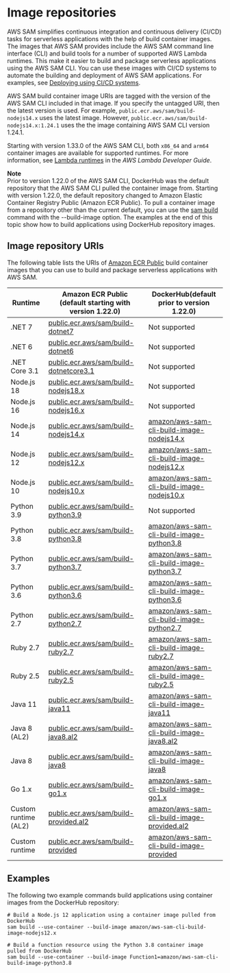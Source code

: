 # Image repositories<a name="serverless-image-repositories"></a>

AWS SAM simplifies continuous integration and continuous delivery \(CI/CD\) tasks for serverless applications with the help of build container images\. The images that AWS SAM provides include the AWS SAM command line interface \(CLI\) and build tools for a number of supported AWS Lambda runtimes\. This make it easier to build and package serverless applications using the AWS SAM CLI\. You can use these images with CI/CD systems to automate the building and deployment of AWS SAM applications\. For examples, see [Deploying using CI/CD systems](serverless-deploying.md#serverless-deploying-ci-cd)\.

AWS SAM build container image URIs are tagged with the version of the AWS SAM CLI included in that image\. If you specify the untagged URI, then the latest version is used\. For example, `public.ecr.aws/sam/build-nodejs14.x` uses the latest image\. However, `public.ecr.aws/sam/build-nodejs14.x:1.24.1` uses the the image containing AWS SAM CLI version 1\.24\.1\.

Starting with version 1\.33\.0 of the AWS SAM CLI, both `x86_64` and `arm64` container images are available for supported runtimes\. For more information, see [Lambda runtimes](https://docs.aws.amazon.com/lambda/latest/dg/lambda-runtimes.html) in the *AWS Lambda Developer Guide*\.

**Note**  
Prior to version 1\.22\.0 of the AWS SAM CLI, DockerHub was the default repository that the AWS SAM CLI pulled the container image from\. Starting with version 1\.22\.0, the default repository changed to Amazon Elastic Container Registry Public \(Amazon ECR Public\)\. To pull a container image from a repository other than the current default, you can use the [sam build](sam-cli-command-reference-sam-build.md) command with the \-\-build\-image option\. The examples at the end of this topic show how to build applications using DockerHub repository images\.

## Image repository URIs<a name="serverless-image-repository-uris"></a>

The following table lists the URIs of [Amazon ECR Public](https://docs.aws.amazon.com/AmazonECR/latest/public/what-is-ecr.html) build container images that you can use to build and package serverless applications with AWS SAM\.


| Runtime |  Amazon ECR Public \(default starting with version 1\.22\.0\)  | DockerHub\(default prior to version 1\.22\.0\)  | 
| --- | --- | --- | 
| \.NET 7 | [public\.ecr\.aws/sam/build\-dotnet7](https://gallery.ecr.aws/sam/build-dotnet7) | Not supported | 
| \.NET 6 | [public\.ecr\.aws/sam/build\-dotnet6](https://gallery.ecr.aws/sam/build-dotnet6) | Not supported | 
| \.NET Core 3\.1 | [public\.ecr\.aws/sam/build\-dotnetcore3\.1](https://gallery.ecr.aws/sam/build-dotnetcore3.1) | Not supported | 
| Node\.js 18 | [public\.ecr\.aws/sam/build\-nodejs18\.x](https://gallery.ecr.aws/sam/build-nodejs18.x) | Not supported | 
| Node\.js 16 | [public\.ecr\.aws/sam/build\-nodejs16\.x](https://gallery.ecr.aws/sam/build-nodejs16.x) | Not supported | 
| Node\.js 14 | [public\.ecr\.aws/sam/build\-nodejs14\.x](https://gallery.ecr.aws/sam/build-nodejs14.x) | [amazon/aws\-sam\-cli\-build\-image\-nodejs14\.x](https://hub.docker.com/r/amazon/aws-sam-cli-build-image-nodejs14.x) | 
| Node\.js 12 | [public\.ecr\.aws/sam/build\-nodejs12\.x](https://gallery.ecr.aws/sam/build-nodejs12.x) | [amazon/aws\-sam\-cli\-build\-image\-nodejs12\.x](https://hub.docker.com/r/amazon/aws-sam-cli-build-image-nodejs12.x) | 
| Node\.js 10 | [public\.ecr\.aws/sam/build\-nodejs10\.x](https://gallery.ecr.aws/sam/build-nodejs10.x) | [amazon/aws\-sam\-cli\-build\-image\-nodejs10\.x](https://hub.docker.com/r/amazon/aws-sam-cli-build-image-nodejs10.x) | 
| Python 3\.9 | [public\.ecr\.aws/sam/build\-python3\.9](https://gallery.ecr.aws/sam/build-python3.9) | Not supported | 
| Python 3\.8 | [public\.ecr\.aws/sam/build\-python3\.8](https://gallery.ecr.aws/sam/build-python3.8) | [amazon/aws\-sam\-cli\-build\-image\-python3\.8](https://hub.docker.com/r/amazon/aws-sam-cli-build-image-python3.8) | 
| Python 3\.7 | [public\.ecr\.aws/sam/build\-python3\.7](https://gallery.ecr.aws/sam/build-python3.7) | [amazon/aws\-sam\-cli\-build\-image\-python3\.7](https://hub.docker.com/r/amazon/aws-sam-cli-build-image-python3.7) | 
| Python 3\.6 | [public\.ecr\.aws/sam/build\-python3\.6](https://gallery.ecr.aws/sam/build-python3.6) | [amazon/aws\-sam\-cli\-build\-image\-python3\.6](https://hub.docker.com/r/amazon/aws-sam-cli-build-image-python3.6) | 
| Python 2\.7 | [public\.ecr\.aws/sam/build\-python2\.7](https://gallery.ecr.aws/sam/build-python2.7) | [amazon/aws\-sam\-cli\-build\-image\-python2\.7](https://hub.docker.com/r/amazon/aws-sam-cli-build-image-python2.7) | 
| Ruby 2\.7 | [public\.ecr\.aws/sam/build\-ruby2\.7](https://gallery.ecr.aws/sam/build-ruby2.7) | [amazon/aws\-sam\-cli\-build\-image\-ruby2\.7](https://hub.docker.com/r/amazon/aws-sam-cli-build-image-ruby2.7) | 
| Ruby 2\.5 | [public\.ecr\.aws/sam/build\-ruby2\.5](https://gallery.ecr.aws/sam/build-ruby2.5) | [amazon/aws\-sam\-cli\-build\-image\-ruby2\.5](https://hub.docker.com/r/amazon/aws-sam-cli-build-image-ruby2.5) | 
| Java 11 | [public\.ecr\.aws/sam/build\-java11](https://gallery.ecr.aws/sam/build-java11) | [amazon/aws\-sam\-cli\-build\-image\-java11](https://hub.docker.com/r/amazon/aws-sam-cli-build-image-java11) | 
| Java 8 \(AL2\) | [public\.ecr\.aws/sam/build\-java8\.al2](https://gallery.ecr.aws/sam/build-java8.al2) | [amazon/aws\-sam\-cli\-build\-image\-java8\.al2](https://hub.docker.com/r/amazon/aws-sam-cli-build-image-java8.al2) | 
| Java 8 | [public\.ecr\.aws/sam/build\-java8](https://gallery.ecr.aws/sam/build-java8) | [amazon/aws\-sam\-cli\-build\-image\-java8](https://hub.docker.com/r/amazon/aws-sam-cli-build-image-java8) | 
| Go 1\.x | [public\.ecr\.aws/sam/build\-go1\.x](https://gallery.ecr.aws/sam/build-go1.x) | [amazon/aws\-sam\-cli\-build\-image\-go1\.x](https://hub.docker.com/r/amazon/aws-sam-cli-build-image-go1.x) | 
| Custom runtime \(AL2\) | [public\.ecr\.aws/sam/build\-provided\.al2](https://gallery.ecr.aws/sam/build-provided.al2) | [amazon/aws\-sam\-cli\-build\-image\-provided\.al2](https://hub.docker.com/r/amazon/aws-sam-cli-build-image-provided.al2) | 
| Custom runtime | [public\.ecr\.aws/sam/build\-provided](https://gallery.ecr.aws/sam/build-provided) | [amazon/aws\-sam\-cli\-build\-image\-provided](https://hub.docker.com/r/amazon/aws-sam-cli-build-image-provided) | 

## Examples<a name="serverless-image-repository-example-commands"></a>

The following two example commands build applications using container images from the DockerHub repository:

```
# Build a Node.js 12 application using a container image pulled from DockerHub
sam build --use-container --build-image amazon/aws-sam-cli-build-image-nodejs12.x

# Build a function resource using the Python 3.8 container image pulled from DockerHub
sam build --use-container --build-image Function1=amazon/aws-sam-cli-build-image-python3.8
```